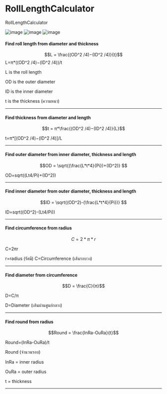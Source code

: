 # RollLengthCalculator
 RollLengthCalculator
 
![image](https://github.com/DavidTh30/RollLengthCalculator/assets/6564727/1b89904a-847a-4425-84b0-628c7fb6832a)
![image](https://github.com/DavidTh30/RollLengthCalculator/assets/6564727/3642defd-1d25-4081-a76c-e60696cc1c6f)
![image](https://github.com/DavidTh30/RollLengthCalculator/assets/6564727/cb28a444-9276-463a-9de4-b9ccb418440f)

#### Find roll length from diameter and thickness
$$L = \frac{(OD^2 /4)−(ID^2 /4)}{t}$$
  L=π*((OD^2 /4)−(ID^2 /4))/t
  
  L is the roll length
  
  OD is the outer diameter
  
  ID is the inner diameter
  
  t is the thickness  (ความหนา)
  
  -----------------------------
  
#### Find thickness from diameter and length

  $$t = π*\frac{(OD^2 /4)−(ID^2 /4)}{L}$$
  
  t=π*[(OD^2 /4)−(ID^2 /4)]/L
  
------------------------------

#### Find outer diameter from inner diameter, thickness and length

  $$OD = \sqrt{(\frac{L*t*4}{Pi})+(ID^2)} $$
  
  OD=sqrt((Lt4/Pi)+(ID^2)) 
  
------------------------------

#### Find inner diameter from outer diameter, thickness and length

  $$ID = \sqrt{(OD^2)-(\frac{L*t*4}{Pi})} $$
  
  ID=sqrt((OD^2)-(Lt4/Pi)) 
  
------------------------------

#### Find circumference from radius

  $$C = 2*π*r$$
  
  C=2πr
  
  
  r=radius (รัศมี)
  C=Circumference (เส้นรอบวง)
  
------------------------------

#### Find diameter from circumference

  $$D = \frac{C}{π}$$
  
  D=C/π
  
  D=Diameter (เส้นผ่านศูนย์กลาง)
  
------------------------------

#### Find round from radius

  $$Round = \frac{InRa-OuRa}{t}$$
  
  Round=(InRa-OuRa)/t
  
  Round (จำนวนรอบ)
  
  InRa = inner radius
  
  OuRa = outer radius
  
  t = thickness
  
------------------------------
